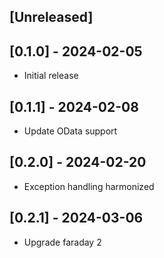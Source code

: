 ## [Unreleased]

## [0.1.0] - 2024-02-05
- Initial release

## [0.1.1] - 2024-02-08
- Update OData support

## [0.2.0] - 2024-02-20
- Exception handling harmonized

## [0.2.1] - 2024-03-06
- Upgrade faraday 2
